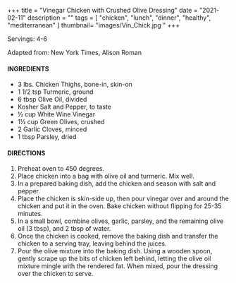 +++
title = "Vinegar Chicken with Crushed Olive Dressing"
date = "2021-02-11"
description = ""
tags = [
    "chicken",
    "lunch",
    "dinner",
    "healthy",
    "mediterranean"
]
thumbnail= "images/Vin_Chick.jpg "
+++

Servings: 4-6 <!--more-->

Adapted from: New York Times, Alison Roman 

#### INGREDIENTS 

* 3 lbs. Chicken Thighs, bone-in, skin-on
* 1 1/2 tsp Turmeric, ground 
* 6 tbsp Olive Oil, divided
* Kosher Salt and Pepper, to taste 
* ½ cup White Wine Vinegar 
* 1½ cup Green Olives, crushed 
* 2 Garlic Cloves, minced 
* 1 tbsp Parsley, dried 

#### DIRECTIONS 

1. Preheat oven to 450 degrees. 
2. Place chicken into a bag with olive oil and turmeric. Mix well. 
3. In a prepared baking dish, add the chicken and season with salt and pepper. 
4. Place the chicken is skin-side up, then pour vinegar over and around the chicken and put it in the oven. Bake chicken without flipping for 25-35 minutes. 
5. In a small bowl, combine olives, garlic, parsley, and the remaining olive oil (3 tbsp), and 2 tbsp of water.
6. Once the chicken is cooked, remove the baking dish and transfer the chicken to a serving tray, leaving behind the juices. 
7. Pour the olive mixture into the baking dish. Using a wooden spoon, gently scrape up the bits of chicken left behind, letting the olive oil mixture mingle with the rendered fat. When mixed, pour the dressing over the chicken to serve.  
